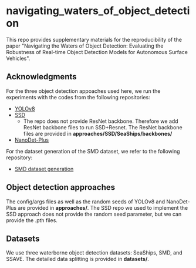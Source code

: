
# navigating_waters_of_object_detection
This repo provides supplementary materials for the reproducibility of the paper "Navigating the Waters of Object Detection: Evaluating the Robustness of Real-time Object Detection Models for Autonomous Surface Vehicles". 

## Acknowledgments
For the three object detection appoaches used here, we run the experiments with the codes from the following repositories:

- [YOLOv8](https://github.com/ultralytics/ultralytics)
- [SSD](https://github.com/lufficc/SSD)
  - The repo does not provide ResNet backbone. Therefore we add ResNet backbone files to run SSD+Resnet. The ResNet backbone files are provided in **approaches/SSD/SeaShips/backbones/**
- [NanoDet-Plus](https://github.com/RangiLyu/nanodet)

For the dataset generation of the SMD dataset, we refer to the following repository:
- [SMD dataset generation](https://github.com/tilemmpon/Singapore-Maritime-Dataset-Frames-Ground-Truth-Generation-and-Statistics)

## Object detection approaches 
The config/args files as well as the random seeds of YOLOv8 and NanoDet-Plus are provided in **approaches/**. The SSD repo we used to implement the SSD approach does not provide the random seed parameter, but we can provide the .pth files.

## Datasets
We use three waterborne object detection datasets: SeaShips, SMD, and SSAVE. The detailed data splitting is provided in **datasets/**. 

